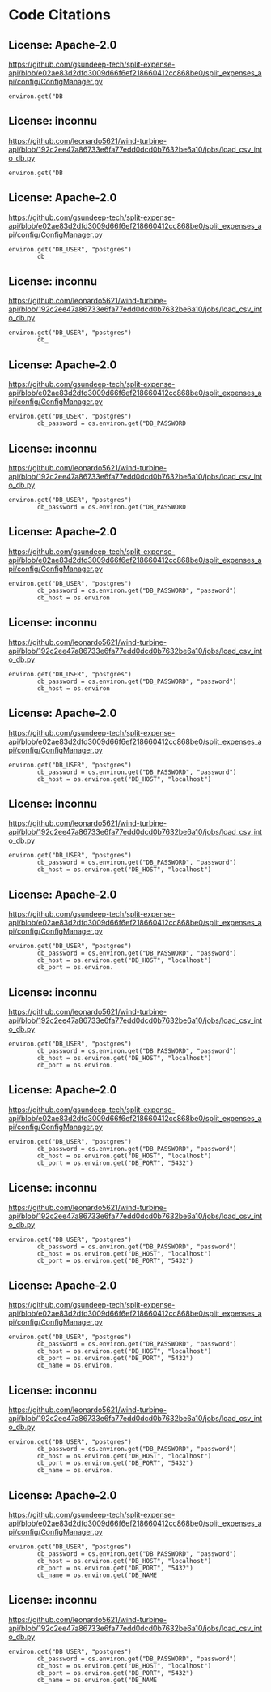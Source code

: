# Code Citations

## License: Apache-2.0
https://github.com/gsundeep-tech/split-expense-api/blob/e02ae83d2dfd3009d66f6ef218660412cc868be0/split_expenses_api/config/ConfigManager.py

```
environ.get("DB
```


## License: inconnu
https://github.com/leonardo5621/wind-turbine-api/blob/192c2ee47a86733e6fa77edd0dcd0b7632be6a10/jobs/load_csv_into_db.py

```
environ.get("DB
```


## License: Apache-2.0
https://github.com/gsundeep-tech/split-expense-api/blob/e02ae83d2dfd3009d66f6ef218660412cc868be0/split_expenses_api/config/ConfigManager.py

```
environ.get("DB_USER", "postgres")
        db_
```


## License: inconnu
https://github.com/leonardo5621/wind-turbine-api/blob/192c2ee47a86733e6fa77edd0dcd0b7632be6a10/jobs/load_csv_into_db.py

```
environ.get("DB_USER", "postgres")
        db_
```


## License: Apache-2.0
https://github.com/gsundeep-tech/split-expense-api/blob/e02ae83d2dfd3009d66f6ef218660412cc868be0/split_expenses_api/config/ConfigManager.py

```
environ.get("DB_USER", "postgres")
        db_password = os.environ.get("DB_PASSWORD
```


## License: inconnu
https://github.com/leonardo5621/wind-turbine-api/blob/192c2ee47a86733e6fa77edd0dcd0b7632be6a10/jobs/load_csv_into_db.py

```
environ.get("DB_USER", "postgres")
        db_password = os.environ.get("DB_PASSWORD
```


## License: Apache-2.0
https://github.com/gsundeep-tech/split-expense-api/blob/e02ae83d2dfd3009d66f6ef218660412cc868be0/split_expenses_api/config/ConfigManager.py

```
environ.get("DB_USER", "postgres")
        db_password = os.environ.get("DB_PASSWORD", "password")
        db_host = os.environ
```


## License: inconnu
https://github.com/leonardo5621/wind-turbine-api/blob/192c2ee47a86733e6fa77edd0dcd0b7632be6a10/jobs/load_csv_into_db.py

```
environ.get("DB_USER", "postgres")
        db_password = os.environ.get("DB_PASSWORD", "password")
        db_host = os.environ
```


## License: Apache-2.0
https://github.com/gsundeep-tech/split-expense-api/blob/e02ae83d2dfd3009d66f6ef218660412cc868be0/split_expenses_api/config/ConfigManager.py

```
environ.get("DB_USER", "postgres")
        db_password = os.environ.get("DB_PASSWORD", "password")
        db_host = os.environ.get("DB_HOST", "localhost")
```


## License: inconnu
https://github.com/leonardo5621/wind-turbine-api/blob/192c2ee47a86733e6fa77edd0dcd0b7632be6a10/jobs/load_csv_into_db.py

```
environ.get("DB_USER", "postgres")
        db_password = os.environ.get("DB_PASSWORD", "password")
        db_host = os.environ.get("DB_HOST", "localhost")
```


## License: Apache-2.0
https://github.com/gsundeep-tech/split-expense-api/blob/e02ae83d2dfd3009d66f6ef218660412cc868be0/split_expenses_api/config/ConfigManager.py

```
environ.get("DB_USER", "postgres")
        db_password = os.environ.get("DB_PASSWORD", "password")
        db_host = os.environ.get("DB_HOST", "localhost")
        db_port = os.environ.
```


## License: inconnu
https://github.com/leonardo5621/wind-turbine-api/blob/192c2ee47a86733e6fa77edd0dcd0b7632be6a10/jobs/load_csv_into_db.py

```
environ.get("DB_USER", "postgres")
        db_password = os.environ.get("DB_PASSWORD", "password")
        db_host = os.environ.get("DB_HOST", "localhost")
        db_port = os.environ.
```


## License: Apache-2.0
https://github.com/gsundeep-tech/split-expense-api/blob/e02ae83d2dfd3009d66f6ef218660412cc868be0/split_expenses_api/config/ConfigManager.py

```
environ.get("DB_USER", "postgres")
        db_password = os.environ.get("DB_PASSWORD", "password")
        db_host = os.environ.get("DB_HOST", "localhost")
        db_port = os.environ.get("DB_PORT", "5432")
```


## License: inconnu
https://github.com/leonardo5621/wind-turbine-api/blob/192c2ee47a86733e6fa77edd0dcd0b7632be6a10/jobs/load_csv_into_db.py

```
environ.get("DB_USER", "postgres")
        db_password = os.environ.get("DB_PASSWORD", "password")
        db_host = os.environ.get("DB_HOST", "localhost")
        db_port = os.environ.get("DB_PORT", "5432")
```


## License: Apache-2.0
https://github.com/gsundeep-tech/split-expense-api/blob/e02ae83d2dfd3009d66f6ef218660412cc868be0/split_expenses_api/config/ConfigManager.py

```
environ.get("DB_USER", "postgres")
        db_password = os.environ.get("DB_PASSWORD", "password")
        db_host = os.environ.get("DB_HOST", "localhost")
        db_port = os.environ.get("DB_PORT", "5432")
        db_name = os.environ.
```


## License: inconnu
https://github.com/leonardo5621/wind-turbine-api/blob/192c2ee47a86733e6fa77edd0dcd0b7632be6a10/jobs/load_csv_into_db.py

```
environ.get("DB_USER", "postgres")
        db_password = os.environ.get("DB_PASSWORD", "password")
        db_host = os.environ.get("DB_HOST", "localhost")
        db_port = os.environ.get("DB_PORT", "5432")
        db_name = os.environ.
```


## License: Apache-2.0
https://github.com/gsundeep-tech/split-expense-api/blob/e02ae83d2dfd3009d66f6ef218660412cc868be0/split_expenses_api/config/ConfigManager.py

```
environ.get("DB_USER", "postgres")
        db_password = os.environ.get("DB_PASSWORD", "password")
        db_host = os.environ.get("DB_HOST", "localhost")
        db_port = os.environ.get("DB_PORT", "5432")
        db_name = os.environ.get("DB_NAME
```


## License: inconnu
https://github.com/leonardo5621/wind-turbine-api/blob/192c2ee47a86733e6fa77edd0dcd0b7632be6a10/jobs/load_csv_into_db.py

```
environ.get("DB_USER", "postgres")
        db_password = os.environ.get("DB_PASSWORD", "password")
        db_host = os.environ.get("DB_HOST", "localhost")
        db_port = os.environ.get("DB_PORT", "5432")
        db_name = os.environ.get("DB_NAME
```

